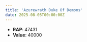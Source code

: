```yaml
---
title: 'Azurewrath Duke Of Demons'
date: 2025-08-05T00:00:00Z
---
```

- **RAP**: 47431
- **Value**: 40000

